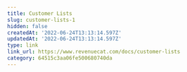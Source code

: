 ```yaml
---
title: Customer Lists
slug: customer-lists-1
hidden: false
createdAt: '2022-06-24T13:13:14.597Z'
updatedAt: '2022-06-24T13:13:14.597Z'
type: link
link_url: https://www.revenuecat.com/docs/customer-lists
category: 64515c3aa06fe500680740da
---
```

